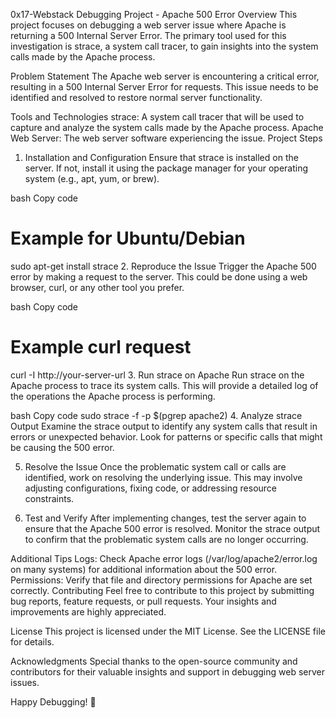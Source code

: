  0x17-Webstack Debugging Project - Apache 500 Error
Overview
This project focuses on debugging a web server issue where Apache is returning a 500 Internal Server Error. The primary tool used for this investigation is strace, a system call tracer, to gain insights into the system calls made by the Apache process.

Problem Statement
The Apache web server is encountering a critical error, resulting in a 500 Internal Server Error for requests. This issue needs to be identified and resolved to restore normal server functionality.

Tools and Technologies
strace: A system call tracer that will be used to capture and analyze the system calls made by the Apache process.
Apache Web Server: The web server software experiencing the issue.
Project Steps
1. Installation and Configuration
Ensure that strace is installed on the server. If not, install it using the package manager for your operating system (e.g., apt, yum, or brew).

bash
Copy code
# Example for Ubuntu/Debian
sudo apt-get install strace
2. Reproduce the Issue
Trigger the Apache 500 error by making a request to the server. This could be done using a web browser, curl, or any other tool you prefer.

bash
Copy code
# Example curl request
curl -I http://your-server-url
3. Run strace on Apache
Run strace on the Apache process to trace its system calls. This will provide a detailed log of the operations the Apache process is performing.

bash
Copy code
sudo strace -f -p $(pgrep apache2)
4. Analyze strace Output
Examine the strace output to identify any system calls that result in errors or unexpected behavior. Look for patterns or specific calls that might be causing the 500 error.

5. Resolve the Issue
Once the problematic system call or calls are identified, work on resolving the underlying issue. This may involve adjusting configurations, fixing code, or addressing resource constraints.

6. Test and Verify
After implementing changes, test the server again to ensure that the Apache 500 error is resolved. Monitor the strace output to confirm that the problematic system calls are no longer occurring.

Additional Tips
Logs: Check Apache error logs (/var/log/apache2/error.log on many systems) for additional information about the 500 error.
Permissions: Verify that file and directory permissions for Apache are set correctly.
Contributing
Feel free to contribute to this project by submitting bug reports, feature requests, or pull requests. Your insights and improvements are highly appreciated.

License
This project is licensed under the MIT License. See the LICENSE file for details.

Acknowledgments
Special thanks to the open-source community and contributors for their valuable insights and support in debugging web server issues.

Happy Debugging! 🚀
